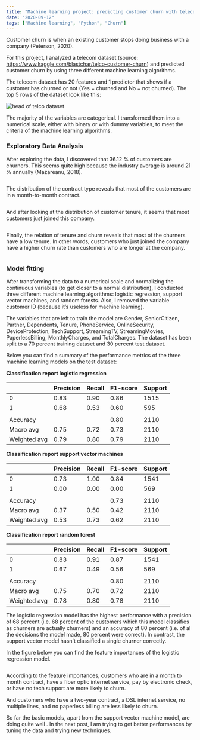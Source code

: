 ```yaml
---
title: "Machine learning project: predicting customer churn with telecom data"
date: "2020-09-12"
tags: ["Machine learning", "Python", "Churn"]
---
```


Customer churn is when an existing customer stops doing business with a company (Peterson, 2020).

For this project, I analyzed a telecom dataset (source: <https://www.kaggle.com/blastchar/telco-customer-churn>) and predicted customer churn by using three
different machine learning algorithms.

The telecom dataset has 20 features and 1 predictor that shows if a customer has churned or not (Yes = churned and No = not churned). The top 5 rows of the dataset look like this:

<img src="{{ site.url {{ site.baseurl }}/images/head_telco.png" alt = "head of telco dataset">

The majority of the variables are categorical. I transformed them into a numerical scale, either with binary or with dummy variables, to meet the criteria of the machine learning algorithms.

### Exploratory Data Analysis
After exploring the data, I discovered that 36.12 % of customers are churners. This seems quite high because the industry average is around 21 % annually (Mazareanu, 2018).

<img src="{{ site.url {{ site.baseurl }}/images/churn-rate.png" alt = "">

The distribution of the contract type reveals that most of the customers are in a month-to-month contract.

<img src="{{ site.url {{ site.baseurl }}/images/contract.png" alt = "">

And after looking at the distribution of customer tenure, it seems that most customers just joined this company.

<img src="{{ site.url {{ site.baseurl }}/images/tenure.png" alt = "">

Finally, the relation of tenure and churn reveals that most of the churners have a low tenure. In other words, customers who just joined the company have a higher churn rate than customers who are longer at the company.

<img src="{{ site.url {{ site.baseurl }}/images/tenure-churn.png" alt = "">

### Model fitting
After transforming the data to a numerical scale and normalizing the continuous variables (to get closer to a normal distribution), I conducted three different machine learning algorithms: logistic regression, support vector machines, and random forests. Also, I removed the variable customer ID (because it’s useless for machine learning).

The variables that are left to train the model are Gender, SeniorCitizen, Partner, Dependents, Tenure, PhoneService, OnlineSecurity, DeviceProtection, TechSupport, StreamingTV, StreamingMovies, PaperlessBilling, MonthlyCharges, and TotalCharges. The dataset has been split to a 70 percent training dataset and 30 percent test dataset.

Below you can find a summary of the performance metrics of the three machine learning models on the test dataset:

**Classification report logistic regression**

|              | Precision | Recall | F1-score | Support |
|--------------|-----------|--------|----------|---------|
| 0            | 0.83      | 0.90   | 0.86     | 1515    |
| 1            | 0.68      | 0.53   | 0.60     | 595     |
|              |           |        |          |         |
| Accuracy     |           |        | 0.80     | 2110    |
| Macro avg    | 0.75      | 0.72   | 0.73     | 2110    |
| Weighted avg | 0.79      | 0.80   | 0.79     | 2110    |



**Classification report support vector machines**


|              | Precision | Recall | F1-score | Support |
|--------------|-----------|--------|----------|---------|
| 0            | 0.73      | 1.00   | 0.84     | 1541    |
| 1            | 0.00      | 0.00   | 0.00     | 569     |
|              |           |        |          |         |
| Accuracy     |           |        | 0.73     | 2110    |
| Macro avg    | 0.37      | 0.50   | 0.42     | 2110    |
| Weighted avg | 0.53      | 0.73   | 0.62     | 2110    |



**Classification report random forest**

|              | Precision | Recall | F1-score | Support |
|--------------|-----------|--------|----------|---------|
| 0            | 0.83      | 0.91   | 0.87     | 1541    |
| 1            | 0.67      | 0.49   | 0.56     | 569     |
|              |           |        |          |         |
| Accuracy     |           |        | 0.80     | 2110    |
| Macro avg    | 0.75      | 0.70   | 0.72     | 2110    |
| Weighted avg | 0.78      | 0.80   | 0.78     | 2110    |

The logistic regression model has the highest performance with a precision of 68 percent (i.e. 68 percent of the customers which this model classifies as churners are actually churners) and an accuracy of 80 percent (i.e. of al the decisions the model made, 80 percent were correct). In contrast,
the support vector model hasn't classified a single churner correctly.

In the figure below you can find the feature importances of the logistic regression model.

<img src="{{ site.url {{ site.baseurl }}/images/importances_lr.png" alt = "">

According to the feature importances, customers who are in a month to month contract, have a fiber optic internet service, pay by electronic check, or have no tech support are more likely to churn.

And customers who have a two-year contract, a DSL internet service, no multiple lines, and no paperless billing are less likely to churn.

So far the basic models, apart from the support vector machine model, are doing quite well . In the next post, I am trying to get better performances by tuning the data and trying new techniques.
